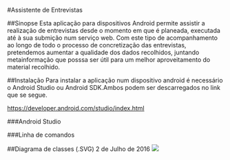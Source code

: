 #Assistente de Entrevistas

##Sinopse
Esta aplicação para dispositivos Android permite assistir a realização de entrevistas desde o momento em que é planeada, executada até à sua submição num serviço web. Com este tipo de acompanhamento ao longo de todo o processo de concretização das entrevistas, pretendemos aumentar a qualidade dos dados recolhidos, juntando metainformação que posssa ser útil para um melhor aproveitamento do material recolhido.

##Instalação
Para instalar a aplicação num dispositivo android é necessário o Android Studio ou Android SDK.Ambos podem ser descarregados no link que se segue.

https://developer.android.com/studio/index.html

###Android Studio

###Linha de comandos


##Diagrama de classes (.SVG)
2 de Julho de 2016
<img src="http://miguelvieira123.github.io/ClassDiagram4.svg">
